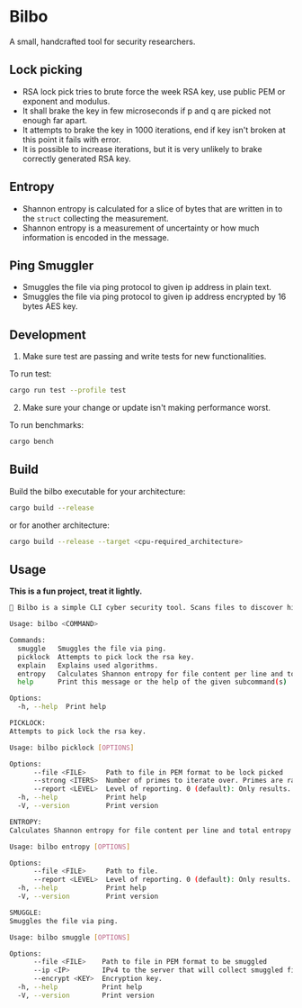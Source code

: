 # Bilbo

A small, handcrafted tool for security researchers.

## Lock picking

 - RSA lock pick tries to brute force the week RSA key, use public PEM or exponent and modulus.
 - It shall brake the key in few microseconds if p and q are picked not enough far apart.
 - It attempts to brake the key in 1000 iterations, end if key isn't broken at this point it fails with error.
 - It is possible to increase iterations, but it is very unlikely to brake correctly generated RSA key.

 ## Entropy

 - Shannon entropy is calculated for a slice of bytes that are written in to the `struct` collecting the measurement.
 - Shannon entropy is a measurement of uncertainty or how much information is encoded in the message.

 ## Ping Smuggler

 - Smuggles the file via ping protocol to given ip address in plain text.
 - Smuggles the file via ping protocol to given ip address encrypted by 16 bytes AES key. 

 ## Development 

1. Make sure test are passing and write tests for new functionalities.

To run test:

```sh
cargo run test --profile test
```

2. Make sure your change or update isn't making performance worst.

To run benchmarks:

```sh
cargo bench
```

## Build

Build the bilbo executable for your architecture:

```sh
cargo build --release
```

or for another architecture:

```sh
cargo build --release --target <cpu-required_architecture>
```

 ## Usage

 **This is a fun project, treat it lightly.**

```sh
🧝 Bilbo is a simple CLI cyber security tool. Scans files to discover hidden information and helps send them secretly.

Usage: bilbo <COMMAND>

Commands:
  smuggle   Smuggles the file via ping.
  picklock  Attempts to pick lock the rsa key.
  explain   Explains used algorithms.
  entropy   Calculates Shannon entropy for file content per line and total entropy of a file.
  help      Print this message or the help of the given subcommand(s)

Options:
  -h, --help  Print help

PICKLOCK:
Attempts to pick lock the rsa key.

Usage: bilbo picklock [OPTIONS]

Options:
      --file <FILE>     Path to file in PEM format to be lock picked
      --strong <ITERS>  Number of primes to iterate over. Primes are randomly generated
      --report <LEVEL>  Level of reporting. 0 (default): Only results. 1: Important steps only. 2: Information about number of primes checked.
  -h, --help            Print help
  -V, --version         Print version

ENTROPY:
Calculates Shannon entropy for file content per line and total entropy of a file.

Usage: bilbo entropy [OPTIONS]

Options:
      --file <FILE>     Path to file.
      --report <LEVEL>  Level of reporting. 0 (default): Only results. 1: Important steps only. 2: All foundings such as each line entropy.
  -h, --help            Print help
  -V, --version         Print version

SMUGGLE:
Smuggles the file via ping.

Usage: bilbo smuggle [OPTIONS]

Options:
      --file <FILE>    Path to file in PEM format to be smuggled
      --ip <IP>        IPv4 to the server that will collect smuggled file.
      --encrypt <KEY>  Encryption key.
  -h, --help           Print help
  -V, --version        Print version

```
